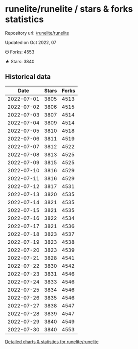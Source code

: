 # runelite/runelite / stars & forks statistics

Repository url: [/runelite/runelite](https://github.com/runelite/runelite)

Updated on Oct 2022, 07

☋ Forks: 4553

★ Stars: 3840

## Historical data
| Date | Stars | Forks |
|------|-------|-------|
| 2022-07-01 | 3805 | 4513 | 
| 2022-07-02 | 3806 | 4515 | 
| 2022-07-03 | 3807 | 4514 | 
| 2022-07-04 | 3809 | 4514 | 
| 2022-07-05 | 3810 | 4518 | 
| 2022-07-06 | 3811 | 4519 | 
| 2022-07-07 | 3812 | 4522 | 
| 2022-07-08 | 3813 | 4525 | 
| 2022-07-09 | 3815 | 4525 | 
| 2022-07-10 | 3816 | 4529 | 
| 2022-07-11 | 3816 | 4529 | 
| 2022-07-12 | 3817 | 4531 | 
| 2022-07-13 | 3820 | 4535 | 
| 2022-07-14 | 3821 | 4535 | 
| 2022-07-15 | 3821 | 4535 | 
| 2022-07-16 | 3822 | 4534 | 
| 2022-07-17 | 3821 | 4536 | 
| 2022-07-18 | 3823 | 4537 | 
| 2022-07-19 | 3823 | 4538 | 
| 2022-07-20 | 3823 | 4539 | 
| 2022-07-21 | 3828 | 4541 | 
| 2022-07-22 | 3830 | 4542 | 
| 2022-07-23 | 3831 | 4546 | 
| 2022-07-24 | 3833 | 4546 | 
| 2022-07-25 | 3834 | 4546 | 
| 2022-07-26 | 3835 | 4546 | 
| 2022-07-27 | 3838 | 4547 | 
| 2022-07-28 | 3839 | 4547 | 
| 2022-07-29 | 3840 | 4549 | 
| 2022-07-30 | 3840 | 4553 | 


[Detailed charts & statistics for runelite/runelite](https://reviewgithub.com/rep/runelite/runelite)
